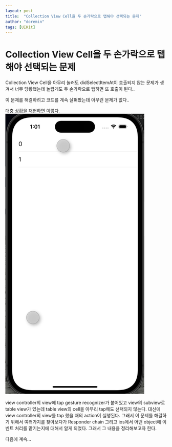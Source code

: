 ```yaml
---
layout: post
title:  "Collection View Cell을 두 손가락으로 탭해야 선택되는 문제"
author: "doremin"
tags: [UIKit]
---
```


# Collection View Cell을 두 손가락으로 탭해야 선택되는 문제
Collection View Cell을 아무리 눌러도 didSelectItemAt이 호출되지 않는 문제가 생겨서 너무 당황했는데 놀랍게도 두 손가락으로 탭하면 또 호출이 된다..

이 문제를 해결하려고 코드를 계속 살펴봤는데 아무런 문제가 없다.. 

대충 상황을 재현하면 이렇다.
![simulator](/assets/images/2021-07-20/2021-07-20-1.png)

view controller의 view에 tap gesture recognizer가 붙어있고 view의 subview로 table view가 있는데 table view의 cell을 아무리 tap해도 선택되지 않는다. 대신에 view controller의 view를 tap 했을 때의 action이 실행된다. 그래서 이 문제를 해결하기 위해서 여러가지를 찾아보다가 Responder chain 그리고 ios에서 어떤 object에 이벤트 처리를 맡기는지에 대해서 알게 되었다. 그래서 그 내용을 정리해보고자 한다.

다음에 계속...

